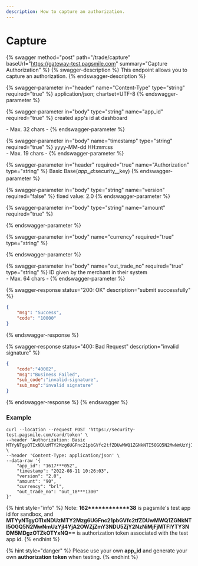 ```yaml
---
description: How to capture an authorization.
---
```


# Capture

{% swagger method="post" path="/trade/capture" baseUrl="https://gateway-test.pagsmile.com" summary="Capture Authorization" %}
{% swagger-description %}
This endpoint allows you to capture an authorization.
{% endswagger-description %}

{% swagger-parameter in="header" name="Content-Type" type="string" required="true" %}
application/json; chartset=UTF-8
{% endswagger-parameter %}

{% swagger-parameter in="body" type="string" name="app_id" required="true" %}
created app's id at dashboard

\- Max. 32 chars -
{% endswagger-parameter %}

{% swagger-parameter in="body" name="timestamp" type="string" required="true" %}
yyyy-MM-dd HH:mm:ss\
\- Max. 19 chars -
{% endswagger-parameter %}

{% swagger-parameter in="header" required="true" name="Authorization" type="string" %}
Basic Base($app\__id:$security\__key)
{% endswagger-parameter %}

{% swagger-parameter in="body" type="string" name="version" required="false" %}
fixed value: 2.0
{% endswagger-parameter %}

{% swagger-parameter in="body" type="string" name="amount" required="true" %}

{% endswagger-parameter %}

{% swagger-parameter in="body" name="currency" required="true" type="string" %}

{% endswagger-parameter %}

{% swagger-parameter in="body" name="out_trade_no" required="true" type="string" %}
ID given by the merchant in their system\
\- Max. 64 chars -&#x20;
{% endswagger-parameter %}

{% swagger-response status="200: OK" description="submit successfully" %}
```json
{
    "msg": "Success",
    "code": "10000"
}
```
{% endswagger-response %}

{% swagger-response status="400: Bad Request" description="invalid signature" %}
```json
{
    "code":"40002",
    "msg":"Business Failed",
    "sub_code":"invalid-signature",
    "sub_msg":"invalid signature"
}
```
{% endswagger-response %}
{% endswagger %}

### Example

```
curl --location --request POST 'https://security-test.pagsmile.com/card/token' \
--header 'Authorization: Basic MTYyNTgyOTIxNDUzMTY2Mzg6UGFnc21pbGVfc2tfZDUwMWQ1ZGNkNTI5OGQ5N2MwNmUzYjI4YjA2OWZjZmY3NDU5ZjY2NzNiMjFjMTFlYTY3NDM5MDgzOTZkOTYxNQ==' \
--header 'Content-Type: application/json' \
--data-raw '{
    "app_id": "1617***052",
    "timestamp": "2022-08-11 10:26:03",
    "version": "2.0",
    "amount": "90",
    "currency": "brl",
    "out_trade_no": "out_18***1300"
}'
```

{% hint style="info" %}
Note:  **162\*\*\*\*\*\*\*\*\*\*\*\*38** is pagsmile's test app id for sandbox, and **MTYyNTgyOTIxNDUzMTY2Mzg6UGFnc21pbGVfc2tfZDUwMWQ1ZGNkNTI5OGQ5N2MwNmUzYjI4YjA2OWZjZmY3NDU5ZjY2NzNiMjFjMTFlYTY3NDM5MDgzOTZkOTYxNQ==** is authorization token associated with the test app id.&#x20;
{% endhint %}

{% hint style="danger" %}
Please use your own **app\_id** and generate your own **authorization token** when testing.
{% endhint %}
